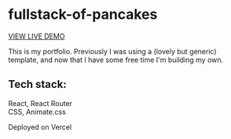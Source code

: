 # fullstack-of-pancakes

[VIEW LIVE DEMO](https://fullstack-of-pancakes.vercel.app/)

This is my portfolio. Previously I was using a (lovely but generic)   
template, and now that I have some free time I'm building my own.

## Tech stack:  
React, React Router  
CSS, Animate.css   

Deployed on Vercel
